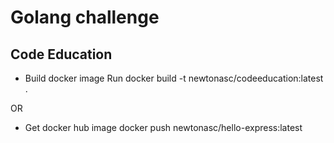 # Golang challenge

## Code Education

* Build docker image
Run docker build -t newtonasc/codeeducation:latest .

OR

* Get docker hub image
docker push newtonasc/hello-express:latest



